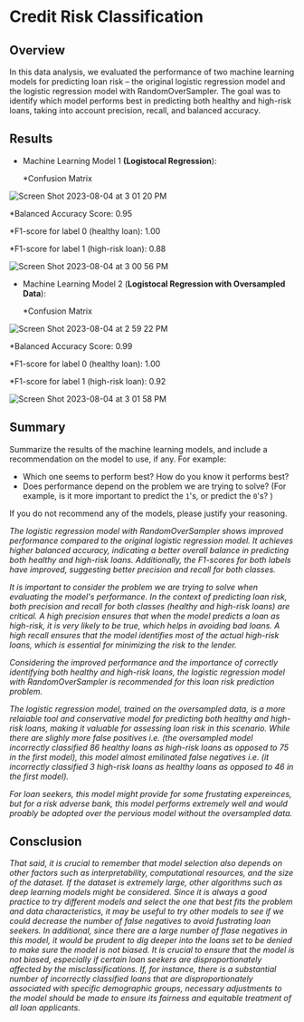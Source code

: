 # Credit Risk Classification

## Overview

In this data analysis, we evaluated the performance of two machine learning models for predicting loan risk – the original logistic regression model and the logistic regression model with RandomOverSampler. The goal was to identify which model performs best in predicting both healthy and high-risk loans, taking into account precision, recall, and balanced accuracy.

## Results

* Machine Learning Model 1 **(Logistocal Regression**):

  *Confusion Matrix
  
![Screen Shot 2023-08-04 at 3 01 20 PM](https://github.com/PsCushman/credit-risk-classification-challenge/assets/122395437/01965e28-0725-4549-9809-675575a39f90)

  *Balanced Accuracy Score: 0.95

  *F1-score for label 0 (healthy loan): 1.00

  *F1-score for label 1 (high-risk loan): 0.88

![Screen Shot 2023-08-04 at 3 00 56 PM](https://github.com/PsCushman/credit-risk-classification-challenge/assets/122395437/4894c2d1-30f3-4356-99b5-e7ca8598b0b2)

* Machine Learning Model 2 (**Logistocal Regression with Oversampled Data**):

  *Confusion Matrix
  
![Screen Shot 2023-08-04 at 2 59 22 PM](https://github.com/PsCushman/credit-risk-classification-challenge/assets/122395437/6f60b38e-fab2-42b3-9043-81ad473b7c65)

  *Balanced Accuracy Score: 0.99

  *F1-score for label 0 (healthy loan): 1.00

  *F1-score for label 1 (high-risk loan): 0.92

![Screen Shot 2023-08-04 at 3 01 58 PM](https://github.com/PsCushman/credit-risk-classification-challenge/assets/122395437/6f0ff366-e76d-4f1d-bf03-646f4baaf722)

## Summary

Summarize the results of the machine learning models, and include a recommendation on the model to use, if any. For example:
* Which one seems to perform best? How do you know it performs best?
* Does performance depend on the problem we are trying to solve? (For example, is it more important to predict the `1`'s, or predict the `0`'s? )

If you do not recommend any of the models, please justify your reasoning.

*The logistic regression model with RandomOverSampler shows improved performance compared to the original logistic regression model. It achieves higher balanced accuracy, indicating a better overall balance in predicting both healthy and high-risk loans. Additionally, the F1-scores for both labels have improved, suggesting better precision and recall for both classes.*

*It is important to consider the problem we are trying to solve when evaluating the model's performance. In the context of predicting loan risk, both precision and recall for both classes (healthy and high-risk loans) are critical. A high precision ensures that when the model predicts a loan as high-risk, it is very likely to be true, which helps in avoiding bad loans. A high recall ensures that the model identifies most of the actual high-risk loans, which is essential for minimizing the risk to the lender.*

*Considering the improved performance and the importance of correctly identifying both healthy and high-risk loans, the logistic regression model with RandomOverSampler is recommended for this loan risk prediction problem.*

*The logistic regression model, trained on the oversampled data, is a more relaiable tool and conservative model for predicting both healthy and high-risk loans, making it valuable for assessing loan risk in this scenario. While there are slighly more false positives i.e. (the oversampled model incorrectly classified 86 healthy loans as high-risk loans as opposed to 75 in the first model), this model almost emilinated false negatives i.e. (it incorrectly classified 3 high-risk loans as healthy loans as opposed to 46 in the first model).*

*For loan seekers, this model might provide for some frustating expereinces, but for a risk adverse bank, this model performs extremely well and would proably be adopted over the pervious model without the oversampled data.*

## Consclusion

*That said, it is crucial to remember that model selection also depends on other factors such as interpretability, computational resources, and the size of the dataset. If the dataset is extremely large, other algorithms such as deep learning models might be considered. Since it is always a good practice to try different models and select the one that best fits the problem and data characteristics, it may be useful to try other models to see if we could decrease the number of false negatives to avoid fustrating loan seekers. In additional, since there are a large number of flase negatives in this model, it would be prudent to dig deeper into the loans set to be denied to make sure the model is not biased. It is crucial to ensure that the model is not biased, especially if certain loan seekers are disproportionately affected by the misclassifications. If, for instance, there is a substantial number of incorrectly classified loans that are disproportionately associated with specific demographic groups, necessary adjustments to the model should be made to ensure its fairness and equitable treatment of all loan applicants.*
